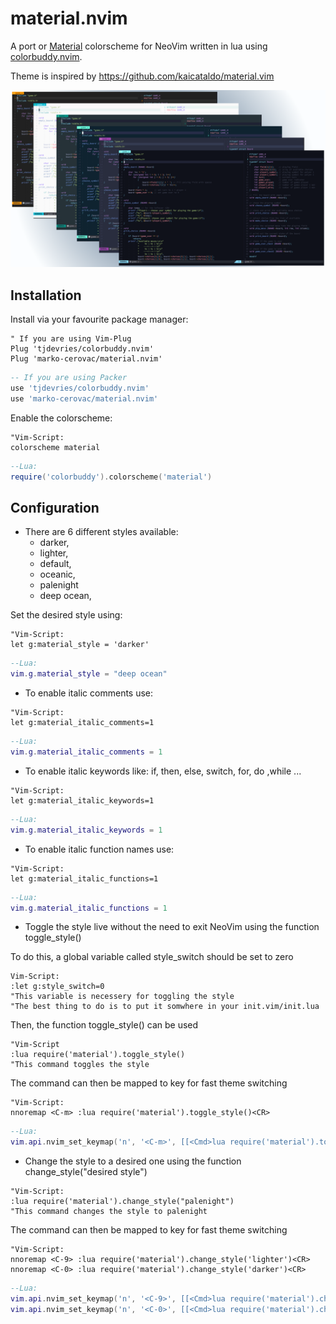 # material.nvim
A port or [Material](https://material-theme.site) colorscheme for NeoVim written in lua using [colorbuddy.nvim](https://github.com/tjdevries/colorbuddy.nvim).

Theme is inspired by https://github.com/kaicataldo/material.vim

![screen](/media/Material.png)

## Installation

Install via your favourite package manager:
```vim
" If you are using Vim-Plug
Plug 'tjdevries/colorbuddy.nvim'
Plug 'marko-cerovac/material.nvim'
```

```lua
-- If you are using Packer
use 'tjdevries/colorbuddy.nvim'
use 'marko-cerovac/material.nvim'
```
Enable the colorscheme:
```vim 
"Vim-Script:
colorscheme material
```

```lua
--Lua:
require('colorbuddy').colorscheme('material')
```

## Configuration

+ There are 6 different styles available:
    + darker,
    + lighter,
    + default,
    + oceanic,
    + palenight
    + deep ocean,

Set the desired style using:
```vim 
"Vim-Script:
let g:material_style = 'darker'
```

```lua
--Lua:
vim.g.material_style = "deep ocean"
```

+ To enable italic comments use:
```vim 
"Vim-Script:
let g:material_italic_comments=1
```

```lua
--Lua:
vim.g.material_italic_comments = 1
```

+ To enable italic keywords like: if, then, else, switch, for, do ,while ...
```vim 
"Vim-Script:
let g:material_italic_keywords=1
```

```lua
--Lua:
vim.g.material_italic_keywords = 1
```

+ To enable italic function names use:
```vim 
"Vim-Script:
let g:material_italic_functions=1
```

```lua
--Lua:
vim.g.material_italic_functions = 1
```

+ Toggle the style live without the need to exit NeoVim using the function toggle_style()

To do this, a global variable called style_switch should be set to zero 
```vim
Vim-Script:
:let g:style_switch=0
"This variable is necessery for toggling the style
"The best thing to do is to put it somwhere in your init.vim/init.lua
```
Then, the function toggle_style() can be used
```vim
"Vim-Script
:lua require('material').toggle_style()
"This command toggles the style
```

The command can then be mapped to key for fast theme switching
```vim
"Vim-Script:
nnoremap <C-m> :lua require('material').toggle_style()<CR>
```

```lua
--Lua:
vim.api.nvim_set_keymap('n', '<C-m>', [[<Cmd>lua require('material').toggle_style()<CR>]], { noremap = true, silent = true }
```

+ Change the style to a desired one using the function change_style("desired style")
```vim
"Vim-Script:
:lua require('material').change_style("palenight")
"This command changes the style to palenight
```

The command can then be mapped to key for fast theme switching
```vim
"Vim-Script:
nnoremap <C-9> :lua require('material').change_style('lighter')<CR>
nnoremap <C-0> :lua require('material').change_style('darker')<CR>
```

```lua
--Lua:
vim.api.nvim_set_keymap('n', '<C-9>', [[<Cmd>lua require('material').change_style('lighter')<CR>]], { noremap = true, silent = true }
vim.api.nvim_set_keymap('n', '<C-0>', [[<Cmd>lua require('material').change_style('darker')<CR>]], { noremap = true, silent = true }
```
